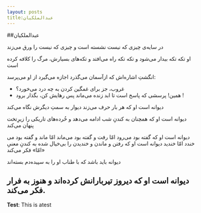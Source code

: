 ```yaml
---
layout: posts
title:عبدالملکیان
---
```

##عبدالملکیان

در سایه­‌ی چیزی که نیست
نشسته است و چیزی که نیست را
ورق می‌­زند

او تکه­ تکه بیدار می‌­شود
و تکه­ تکه راه می­‌افتد
و تکه‌­های بسیارش، مرگ را کلافه کرده است

انگشتِ اشاره‌اش که ازآسمان می‌­گذرد
اجازه می­‌گیرد
از او می­‌پرسد:
- غروب، جز برای غمگین کردن
به چه درد می‌­خورد؟
- همین! پرسشی که پاسخ است
تا ابد زنده می­‌ماند
پس رهایش کن، بگذار برود !

دیوانه است او
که هر بار حرف می‌­زند
دیوار به سمتِ دیگرش نگاه می­‌کند

دیوانه است او
که همچنان به کندنِ شب ادامه می‌­دهد
و خُرده­‌های تاریکی را
زیرِتخت پنهان می‌­کند

دیوانه است او
که گفته بود می­‌رود
امّا رفت
و گفته بود می­‌ماند
امّا ماند
و گفته بود می­‌خندد
امّا خندید
دیوانه است او
که رفتن و ماندن و خندیدن را بی‌­خیال شده
به کندنِ معنیِ «امّا» فکر می­‌کند

دیوانه باید باشد
که با طناب
او را به سپیده‌­دم بسته‌­اند

دیوانه است او
که دیروز تیربارانش کرده‌­اند و
هنوز به فرار فکر می‌­کند.
---
**Test**: This is atest
